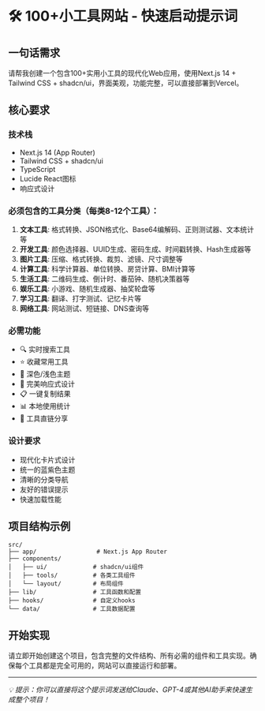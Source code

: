 # 🛠️ 100+小工具网站 - 快速启动提示词

## 一句话需求
请帮我创建一个包含100+实用小工具的现代化Web应用，使用Next.js 14 + Tailwind CSS + shadcn/ui，界面美观，功能完整，可以直接部署到Vercel。

## 核心要求

### 技术栈
- Next.js 14 (App Router)
- Tailwind CSS + shadcn/ui
- TypeScript
- Lucide React图标
- 响应式设计

### 必须包含的工具分类（每类8-12个工具）：
1. **文本工具**: 格式转换、JSON格式化、Base64编解码、正则测试器、文本统计等
2. **开发工具**: 颜色选择器、UUID生成、密码生成、时间戳转换、Hash生成器等  
3. **图片工具**: 压缩、格式转换、裁剪、滤镜、尺寸调整等
4. **计算工具**: 科学计算器、单位转换、房贷计算、BMI计算等
5. **生活工具**: 二维码生成、倒计时、番茄钟、随机决策器等
6. **娱乐工具**: 小游戏、随机生成器、抽奖轮盘等
7. **学习工具**: 翻译、打字测试、记忆卡片等
8. **网络工具**: 网站测试、短链接、DNS查询等

### 必需功能
- 🔍 实时搜索工具
- ⭐ 收藏常用工具
- 🌙 深色/浅色主题
- 📱 完美响应式设计
- 📋 一键复制结果
- 📊 本地使用统计
- 🔗 工具直链分享

### 设计要求
- 现代化卡片式设计
- 统一的蓝紫色主题
- 清晰的分类导航
- 友好的错误提示
- 快速加载性能

## 项目结构示例
```
src/
├── app/                 # Next.js App Router
├── components/         
│   ├── ui/             # shadcn/ui组件
│   ├── tools/          # 各类工具组件
│   └── layout/         # 布局组件
├── lib/                # 工具函数和配置
├── hooks/              # 自定义hooks
└── data/               # 工具数据配置
```

## 开始实现
请立即开始创建这个项目，包含完整的文件结构、所有必需的组件和工具实现。确保每个工具都是完全可用的，网站可以直接运行和部署。

---

*💡 提示：你可以直接将这个提示词发送给Claude、GPT-4或其他AI助手来快速生成整个项目！* 
